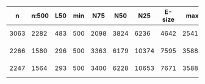 n     |n:500  |L50  |min  |N75   |N50   |N25    |E-size  |max    |sum      |name
---   |---    |---  |---  |---   |---   |---    |---     |---    |---      |---
3063  |2282   |483  |500  |2098  |3824  |6236   |4642    |25417  |5952885  |assembly-unitigs.fa
2266  |1580   |296  |500  |3363  |6179  |10374  |7595    |35882  |6002349  |assembly-contigs.fa
2247  |1564   |293  |500  |3400  |6228  |10653  |7671    |35882  |6003076  |assembly-scaffolds.fa
